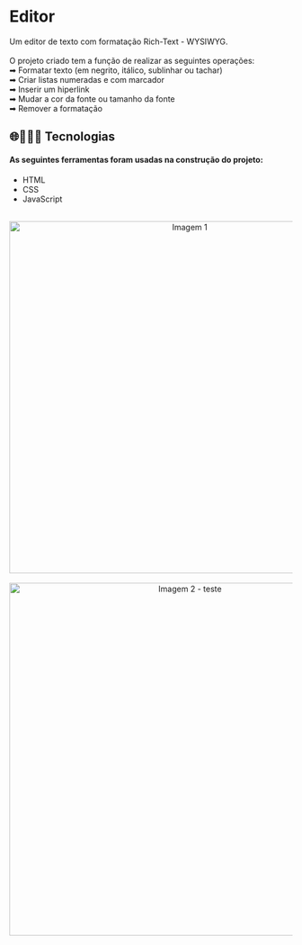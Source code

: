# Editor
Um editor de texto com formatação Rich-Text - WYSIWYG. 
<br>
<br>
O projeto criado tem a função de realizar as seguintes operações:
<br>
➡ Formatar texto (em negrito, itálico, sublinhar ou tachar)
<br>
➡ Criar listas numeradas e com marcador
<br>
➡ Inserir um hiperlink
<br>
➡ Mudar a cor da fonte ou tamanho da fonte
<br>
➡ Remover a formatação
<br>

## 🌐👩🏻‍💻 Tecnologias 

#### As seguintes ferramentas foram usadas na construção do projeto: 

- HTML
- CSS
- JavaScript
<br>
  <div align= "center">
<img width="626" alt="Imagem 1" src="https://user-images.githubusercontent.com/89019231/152051597-79c6d3b8-1453-4e8a-ae27-89699c5c8cca.png">
  </div>
  <br>
  <div align= "center">
<img width="627" alt="Imagem 2 - teste" src="https://user-images.githubusercontent.com/89019231/152051936-e649257d-a7ab-4c13-9ae9-5f17227147fd.png">
  </div>
